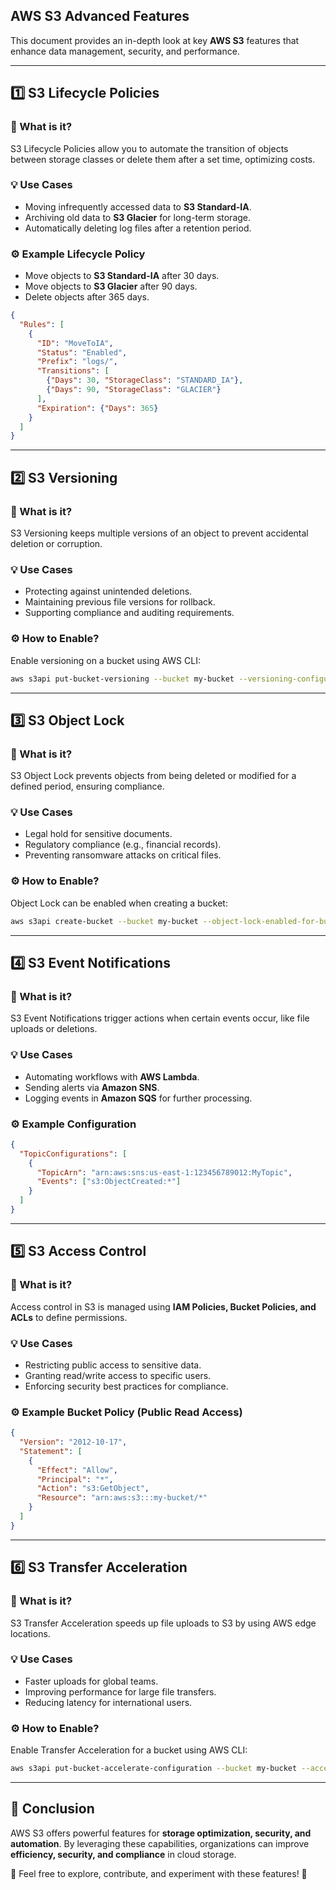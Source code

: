 ## AWS S3 Advanced Features

This document provides an in-depth look at key **AWS S3** features that enhance data management, security, and performance.

---

## **1️⃣ S3 Lifecycle Policies**
### **🔹 What is it?**
S3 Lifecycle Policies allow you to automate the transition of objects between storage classes or delete them after a set time, optimizing costs.

### **💡 Use Cases**
- Moving infrequently accessed data to **S3 Standard-IA**.
- Archiving old data to **S3 Glacier** for long-term storage.
- Automatically deleting log files after a retention period.

### **⚙️ Example Lifecycle Policy**
- Move objects to **S3 Standard-IA** after 30 days.
- Move objects to **S3 Glacier** after 90 days.
- Delete objects after 365 days.

```json
{
  "Rules": [
    {
      "ID": "MoveToIA",
      "Status": "Enabled",
      "Prefix": "logs/",
      "Transitions": [
        {"Days": 30, "StorageClass": "STANDARD_IA"},
        {"Days": 90, "StorageClass": "GLACIER"}
      ],
      "Expiration": {"Days": 365}
    }
  ]
}
```

---

## **2️⃣ S3 Versioning**
### **🔹 What is it?**
S3 Versioning keeps multiple versions of an object to prevent accidental deletion or corruption.

### **💡 Use Cases**
- Protecting against unintended deletions.
- Maintaining previous file versions for rollback.
- Supporting compliance and auditing requirements.

### **⚙️ How to Enable?**
Enable versioning on a bucket using AWS CLI:
```sh
aws s3api put-bucket-versioning --bucket my-bucket --versioning-configuration Status=Enabled
```

---

## **3️⃣ S3 Object Lock**
### **🔹 What is it?**
S3 Object Lock prevents objects from being deleted or modified for a defined period, ensuring compliance.

### **💡 Use Cases**
- Legal hold for sensitive documents.
- Regulatory compliance (e.g., financial records).
- Preventing ransomware attacks on critical files.

### **⚙️ How to Enable?**
Object Lock can be enabled when creating a bucket:
```sh
aws s3api create-bucket --bucket my-bucket --object-lock-enabled-for-bucket
```

---

## **4️⃣ S3 Event Notifications**
### **🔹 What is it?**
S3 Event Notifications trigger actions when certain events occur, like file uploads or deletions.

### **💡 Use Cases**
- Automating workflows with **AWS Lambda**.
- Sending alerts via **Amazon SNS**.
- Logging events in **Amazon SQS** for further processing.

### **⚙️ Example Configuration**
```json
{
  "TopicConfigurations": [
    {
      "TopicArn": "arn:aws:sns:us-east-1:123456789012:MyTopic",
      "Events": ["s3:ObjectCreated:*"]
    }
  ]
}
```

---

## **5️⃣ S3 Access Control**
### **🔹 What is it?**
Access control in S3 is managed using **IAM Policies, Bucket Policies, and ACLs** to define permissions.

### **💡 Use Cases**
- Restricting public access to sensitive data.
- Granting read/write access to specific users.
- Enforcing security best practices for compliance.

### **⚙️ Example Bucket Policy (Public Read Access)**
```json
{
  "Version": "2012-10-17",
  "Statement": [
    {
      "Effect": "Allow",
      "Principal": "*",
      "Action": "s3:GetObject",
      "Resource": "arn:aws:s3:::my-bucket/*"
    }
  ]
}
```

---

## **6️⃣ S3 Transfer Acceleration**
### **🔹 What is it?**
S3 Transfer Acceleration speeds up file uploads to S3 by using AWS edge locations.

### **💡 Use Cases**
- Faster uploads for global teams.
- Improving performance for large file transfers.
- Reducing latency for international users.

### **⚙️ How to Enable?**
Enable Transfer Acceleration for a bucket using AWS CLI:
```sh
aws s3api put-bucket-accelerate-configuration --bucket my-bucket --accelerate-configuration Status=Enabled
```

---

## **📌 Conclusion**
AWS S3 offers powerful features for **storage optimization, security, and automation**. By leveraging these capabilities, organizations can improve **efficiency, security, and compliance** in cloud storage.

📢 Feel free to explore, contribute, and experiment with these features! 🚀

